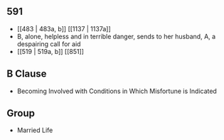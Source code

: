 ## 591
- [[483 | 483a, b]] [[1137 | 1137a]] 
- B, alone, helpless and in terrible danger, sends to her husband, A, a despairing call for aid
- [[519 | 519a, b]] [[851]] 

## B Clause
- Becoming Involved with Conditions in Which Misfortune is Indicated

## Group
- Married Life

